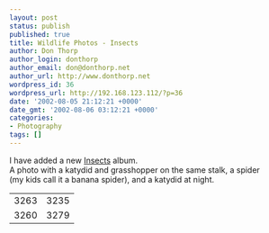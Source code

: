 ```yaml
---
layout: post
status: publish
published: true
title: Wildlife Photos - Insects
author: Don Thorp
author_login: donthorp
author_email: don@donthorp.net
author_url: http://www.donthorp.net
wordpress_id: 36
wordpress_url: http://192.168.123.112/?p=36
date: '2002-08-05 21:12:21 +0000'
date_gmt: '2002-08-06 03:12:21 +0000'
categories:
- Photography
tags: []
---
```

<p>
I have added a new <a href="http://www.donthorp.net/gallery/outdoors">Insects</a> album.<br />
A photo with a katydid and grasshopper on the same stalk, a spider<br />
(my kids call it a banana spider), and a katydid at night.</p>
<table cellpadding="2" cellspacing="2" border="0">
<tr>
<td><wpg2>3263</wpg2></td>
<td><wpg2>3235</wpg2></td>
</tr>
<tr>
<td><wpg2>3260</wpg2></td>
<td><wpg2>3279</wpg2></td>
</tr>
</table>

